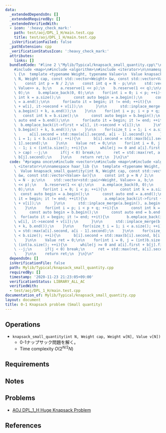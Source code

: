 ```yaml
---
data:
  _extendedDependsOn: []
  _extendedRequiredBy: []
  _extendedVerifiedWith:
  - icon: ':heavy_check_mark:'
    path: test/aoj/DPL_1_H/main.test.cpp
    title: test/aoj/DPL_1_H/main.test.cpp
  _isVerificationFailed: false
  _pathExtension: cpp
  _verificationStatusIcon: ':heavy_check_mark:'
  attributes:
    links: []
  bundledCode: "#line 2 \"Mylib/Typical/knapsack_small_quantity.cpp\"\n#include <vector>\n\
    #include <map>\n#include <algorithm>\n#include <iterator>\n\nnamespace haar_lib\
    \ {\n  template <typename Weight, typename Value>\n  Value knapsack_small_quantity(int\
    \ N, Weight cap, const std::vector<Weight> &w, const std::vector<Value> &v){\n\
    \    const int p = N / 2;\n    const int q = N - p;\n\n    std::vector<std::pair<Weight,\
    \ Value>> a, b;\n    a.reserve(1 << p);\n    b.reserve(1 << q);\n\n    a.emplace_back(0,\
    \ 0);\n    b.emplace_back(0, 0);\n\n    for(int i = 0; i < p; ++i){\n      const\
    \ int k = a.size();\n      const auto begin = a.begin();\n      const auto end\
    \ = a.end();\n\n      for(auto it = begin; it != end; ++it){\n        a.emplace_back(it->first\
    \ + w[i], it->second + v[i]);\n      }\n\n      std::inplace_merge(a.begin(),\
    \ a.begin() + k, a.end());\n    }\n\n    for(int i = p; i < p + q; ++i){\n   \
    \   const int k = b.size();\n      const auto begin = b.begin();\n      const\
    \ auto end = b.end();\n\n      for(auto it = begin; it != end; ++it){\n      \
    \  b.emplace_back(it->first + w[i], it->second + v[i]);\n      }\n\n      std::inplace_merge(b.begin(),\
    \ b.begin() + k, b.end());\n    }\n\n    for(size_t i = 1; i < a.size(); ++i){\n\
    \      a[i].second = std::max(a[i].second, a[i - 1].second);\n    }\n\n    for(size_t\
    \ i = 1; i < b.size(); ++i){\n      b[i].second = std::max(b[i].second, b[i -\
    \ 1].second);\n    }\n\n    Value ret = 0;\n\n    for(int i = 0, j = (int)b.size()\
    \ - 1; i < (int)a.size(); ++i){\n      while(j >= 0 and a[i].first + b[j].first\
    \ > cap) --j;\n      if(j < 0) break;\n      ret = std::max(ret, a[i].second +\
    \ b[j].second);\n    }\n\n    return ret;\n  }\n}\n"
  code: "#pragma once\n#include <vector>\n#include <map>\n#include <algorithm>\n#include\
    \ <iterator>\n\nnamespace haar_lib {\n  template <typename Weight, typename Value>\n\
    \  Value knapsack_small_quantity(int N, Weight cap, const std::vector<Weight>\
    \ &w, const std::vector<Value> &v){\n    const int p = N / 2;\n    const int q\
    \ = N - p;\n\n    std::vector<std::pair<Weight, Value>> a, b;\n    a.reserve(1\
    \ << p);\n    b.reserve(1 << q);\n\n    a.emplace_back(0, 0);\n    b.emplace_back(0,\
    \ 0);\n\n    for(int i = 0; i < p; ++i){\n      const int k = a.size();\n    \
    \  const auto begin = a.begin();\n      const auto end = a.end();\n\n      for(auto\
    \ it = begin; it != end; ++it){\n        a.emplace_back(it->first + w[i], it->second\
    \ + v[i]);\n      }\n\n      std::inplace_merge(a.begin(), a.begin() + k, a.end());\n\
    \    }\n\n    for(int i = p; i < p + q; ++i){\n      const int k = b.size();\n\
    \      const auto begin = b.begin();\n      const auto end = b.end();\n\n    \
    \  for(auto it = begin; it != end; ++it){\n        b.emplace_back(it->first +\
    \ w[i], it->second + v[i]);\n      }\n\n      std::inplace_merge(b.begin(), b.begin()\
    \ + k, b.end());\n    }\n\n    for(size_t i = 1; i < a.size(); ++i){\n      a[i].second\
    \ = std::max(a[i].second, a[i - 1].second);\n    }\n\n    for(size_t i = 1; i\
    \ < b.size(); ++i){\n      b[i].second = std::max(b[i].second, b[i - 1].second);\n\
    \    }\n\n    Value ret = 0;\n\n    for(int i = 0, j = (int)b.size() - 1; i <\
    \ (int)a.size(); ++i){\n      while(j >= 0 and a[i].first + b[j].first > cap)\
    \ --j;\n      if(j < 0) break;\n      ret = std::max(ret, a[i].second + b[j].second);\n\
    \    }\n\n    return ret;\n  }\n}\n"
  dependsOn: []
  isVerificationFile: false
  path: Mylib/Typical/knapsack_small_quantity.cpp
  requiredBy: []
  timestamp: '2020-11-23 21:23:05+09:00'
  verificationStatus: LIBRARY_ALL_AC
  verifiedWith:
  - test/aoj/DPL_1_H/main.test.cpp
documentation_of: Mylib/Typical/knapsack_small_quantity.cpp
layout: document
title: 0-1 Knapsack problem (Small quantity)
---
```


## Operations

- `knapsack_small_quantity(int N, Weight cap, Weight w[N], Value v[N])`
	- 0-1ナップサック問題を解く。
	- Time complexity $O(2^{N/2} N)$

## Requirements

## Notes

## Problems

- [AOJ DPL_1_H Huge Knapsack Problem](http://judge.u-aizu.ac.jp/onlinejudge/description.jsp?id=DPL_1_H)

## References

